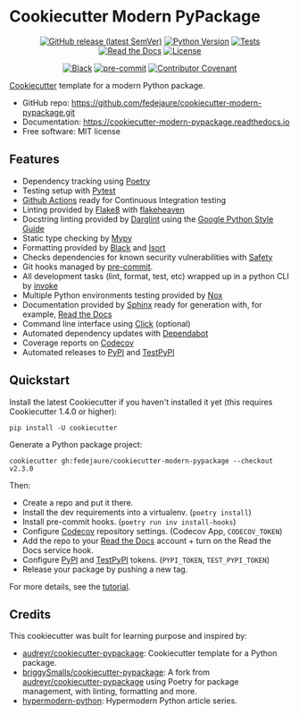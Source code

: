 # Cookiecutter Modern PyPackage

<div align="center">

[![GitHub release (latest SemVer)](https://img.shields.io/github/v/release/fedejaure/cookiecutter-modern-pypackage?logo=github)](https://github.com/fedejaure/cookiecutter-modern-pypackage/releases)
[![Python Version](https://img.shields.io/badge/python-3.8%20%7C%203.9%20%7C%203.10%20%7C%203.11-blue?logo=python)](https://www.python.org/)
[![Tests](https://github.com/fedejaure/cookiecutter-modern-pypackage/workflows/tests/badge.svg)](https://github.com/fedejaure/cookiecutter-modern-pypackage/actions?workflow=tests)
[![Read the Docs](https://readthedocs.org/projects/cookiecutter-modern-pypackage/badge/)](https://cookiecutter-modern-pypackage.readthedocs.io/)
[![License](https://img.shields.io/badge/license-MIT-brightgreen)](https://opensource.org/licenses/MIT)

[![Black](https://img.shields.io/badge/code%20style-black-000000)](https://github.com/psf/black)
[![pre-commit](https://img.shields.io/badge/pre--commit-enabled-brightgreen?logo=pre-commit&logoColor=white)](https://github.com/pre-commit/pre-commit)
[![Contributor Covenant](https://img.shields.io/badge/Contributor%20Covenant-2.0-4baaaa.svg)](https://www.contributor-covenant.org/version/2/0/code_of_conduct/)

</div>

[Cookiecutter][cookiecutter] template for a modern Python package.

* GitHub repo: <https://github.com/fedejaure/cookiecutter-modern-pypackage.git>
* Documentation: <https://cookiecutter-modern-pypackage.readthedocs.io>
* Free software: MIT license

## Features

* Dependency tracking using [Poetry][poetry]
* Testing setup with [Pytest][pytest]
* [Github Actions][github actions] ready for Continuous Integration testing
* Linting provided by [Flake8][flake8] with [flakeheaven][flakeheaven]
* Docstring linting provided by [Darglint][darglint] using the [Google Python Style Guide][google styleguide]
* Static type checking by [Mypy][mypy]
* Formatting provided by [Black][black] and [Isort][isort]
* Checks dependencies for known security vulnerabilities with [Safety][safety]
* Git hooks managed by [pre-commit][pre-commit].
* All development tasks (lint, format, test, etc) wrapped up in a python CLI by [invoke][invoke]
* Multiple Python environments testing provided by [Nox][nox]
* Documentation provided by [Sphinx][sphinx] ready for generation with, for example, [Read the Docs][rtd]
* Command line interface using [Click][click] (optional)
* Automated dependency updates with [Dependabot][dependabot]
* Coverage reports on [Codecov][codecov]
* Automated releases to [PyPI][pypi] and [TestPyPI][testpypi]

## Quickstart

Install the latest Cookiecutter if you haven't installed it yet (this requires Cookiecutter 1.4.0 or higher):

```
pip install -U cookiecutter
```

Generate a Python package project:

```
cookiecutter gh:fedejaure/cookiecutter-modern-pypackage --checkout v2.3.0
```

Then:

* Create a repo and put it there.
* Install the dev requirements into a virtualenv. (`poetry install`)
* Install pre-commit hooks. (`poetry run inv install-hooks`)
* Configure [Codecov][codecov] repository settings. (Codecov App, `CODECOV_TOKEN`)
* Add the repo to your [Read the Docs][rtd] account + turn on the Read the Docs service hook.
* Configure [PyPI][pypi] and [TestPyPI][testpypi] tokens. (`PYPI_TOKEN`, `TEST_PYPI_TOKEN`)
* Release your package by pushing a new tag.

For more details, see the [tutorial][tutorial].

## Credits

This cookiecutter was built for learning purpose and inspired by:

* [audreyr/cookiecutter-pypackage][audreyr/cookiecutter-pypackage]: Cookiecutter template for a Python package.
* [briggySmalls/cookiecutter-pypackage][briggySmalls/cookiecutter-pypackage]: A fork from [audreyr/cookiecutter-pypackage][audreyr/cookiecutter-pypackage] using Poetry for package management, with linting, formatting and more.
* [hypermodern-python][hypermodern-python]: Hypermodern Python article series.

[cookiecutter]: https://github.com/cookiecutter/cookiecutter
[poetry]: https://python-poetry.org/
[pytest]: https://github.com/pytest-dev/pytest
[github actions]: https://github.com/features/actions
[flake8]: https://gitlab.com/pycqa/flake8
[flakeheaven]: https://github.com/flakeheaven/flakeheaven
[isort]: https://github.com/timothycrosley/isort
[black]: https://github.com/psf/black
[darglint]: https://github.com/terrencepreilly/darglint
[mypy]: https://github.com/python/mypy
[pre-commit]: https://pre-commit.com/
[safety]: https://github.com/pyupio/safety
[google styleguide]: https://google.github.io/styleguide/pyguide.html
[invoke]: https://www.pyinvoke.org/
[sphinx]: https://www.sphinx-doc.org/en/master/
[rtd]: https://readthedocs.org/
[nox]: https://nox.thea.codes/en/stable/
[tutorial]: https://cookiecutter-modern-pypackage.readthedocs.io/en/latest/tutorial.html
[click]: http://click.pocoo.org/
[dependabot]: https://dependabot.com/
[audreyr/cookiecutter-pypackage]: https://github.com/audreyr/cookiecutter-pypackage
[briggySmalls/cookiecutter-pypackage]: https://github.com/briggySmalls/cookiecutter-pypackage
[hypermodern-python]: https://cjolowicz.github.io/posts/hypermodern-python-01-setup/
[codecov]: https://codecov.io/
[pypi]: https://pypi.org/
[testpypi]: https://test.pypi.org/
